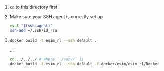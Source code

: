1. `cd` to this directory first
1. Make sure your SSH agent is correctly set up

	```bash
	eval "$(ssh-agent)"
	ssh-add ~/.ssh/id_rsa
	```

1.	```bash
	docker build -t esim_rl --ssh default .
	```
	...

	```bash
	cd ../../../ # Where `./venv/` is
	docker build -t esim_rl --ssh default -f docker/esim/esim_rl/Dockerfile .
	```
